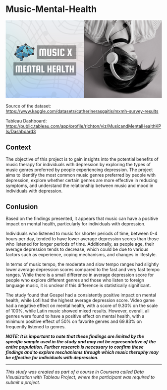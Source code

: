 # Music-Mental-Health

![mxmh picture](image/mxmh.png)

Source  of the dataset: https://www.kaggle.com/datasets/catherinerasgaitis/mxmh-survey-results

Tableau Dashboard: https://public.tableau.com/app/profile/richton/viz/MusicandMentalHealthKPIs/Dashboard3


## Context
The objective of this project is to gain insights into the potential benefits of music therapy for individuals with depression by exploring the types of music genres preferred by people experiencing depression. The project aims to identify the most common music genres preferred by people with depression, explore whether certain genres are more effective in reducing symptoms, and understand the relationship between music and mood in individuals with depression.

## Conlusion
Based on the findings presented, it appears that music can have a positive impact on mental health, particularly for individuals with depression.

Individuals who listened to music for shorter periods of time, between 0-4 hours per day, tended to have lower average depression scores than those who listened for longer periods of time. Additionally, as people age, their average depression tends to decrease, which could be due to various factors such as experience, coping mechanisms, and changes in lifestyle.

In terms of music tempo, the moderate and slow tempo ranges had slightly lower average depression scores compared to the fast and very fast tempo ranges. While there is a small difference in average depression score for people who explore different genres and those who listen to foreign language music, it is unclear if this difference is statistically significant.

The study found that Gospel had a consistently positive impact on mental health, while Lofi had the highest average depression score. Video game had a negative effect on mental health, with a score of 9.30% on the scale of 100%, while Latin music showed mixed results. However, overall, all genres were found to have a positive effect on mental health, with a minimum positive effect of 50% on favorite genres and 69.83% on frequently listened to genres.

***NOTE: It is important to note that these findings are limited by the specific sample used in the study and may not be representative of the entire population. Further research is necessary to confirm these findings and to explore mechanisms through which music theraphy may be effective for individuals with depression.***

---
*This study was created as part of a course in Coursera called Data Visualization with Tableau Project, where the participant was required to submit a project.*
